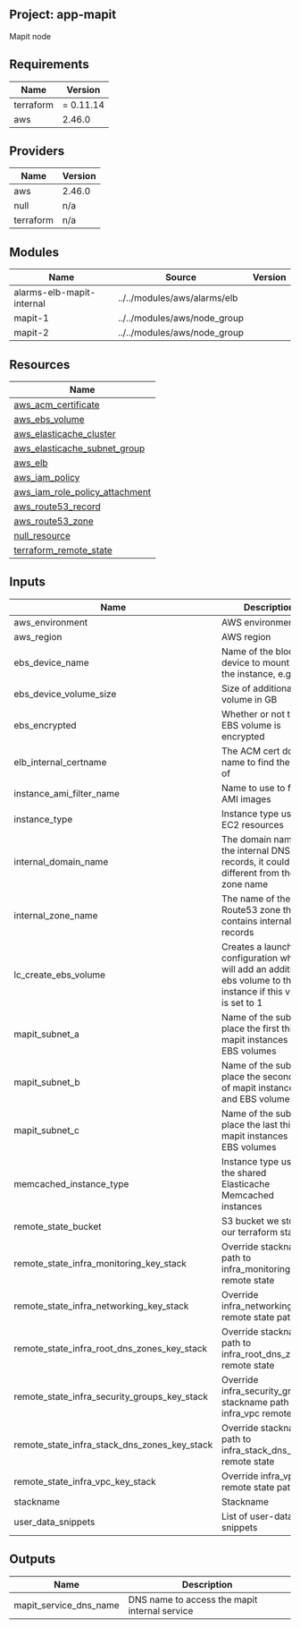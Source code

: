 ## Project: app-mapit

Mapit node

## Requirements

| Name | Version |
|------|---------|
| terraform | = 0.11.14 |
| aws | 2.46.0 |

## Providers

| Name | Version |
|------|---------|
| aws | 2.46.0 |
| null | n/a |
| terraform | n/a |

## Modules

| Name | Source | Version |
|------|--------|---------|
| alarms-elb-mapit-internal | ../../modules/aws/alarms/elb |  |
| mapit-1 | ../../modules/aws/node_group |  |
| mapit-2 | ../../modules/aws/node_group |  |

## Resources

| Name |
|------|
| [aws_acm_certificate](https://registry.terraform.io/providers/hashicorp/aws/2.46.0/docs/data-sources/acm_certificate) |
| [aws_ebs_volume](https://registry.terraform.io/providers/hashicorp/aws/2.46.0/docs/resources/ebs_volume) |
| [aws_elasticache_cluster](https://registry.terraform.io/providers/hashicorp/aws/2.46.0/docs/resources/elasticache_cluster) |
| [aws_elasticache_subnet_group](https://registry.terraform.io/providers/hashicorp/aws/2.46.0/docs/resources/elasticache_subnet_group) |
| [aws_elb](https://registry.terraform.io/providers/hashicorp/aws/2.46.0/docs/resources/elb) |
| [aws_iam_policy](https://registry.terraform.io/providers/hashicorp/aws/2.46.0/docs/resources/iam_policy) |
| [aws_iam_role_policy_attachment](https://registry.terraform.io/providers/hashicorp/aws/2.46.0/docs/resources/iam_role_policy_attachment) |
| [aws_route53_record](https://registry.terraform.io/providers/hashicorp/aws/2.46.0/docs/resources/route53_record) |
| [aws_route53_zone](https://registry.terraform.io/providers/hashicorp/aws/2.46.0/docs/data-sources/route53_zone) |
| [null_resource](https://registry.terraform.io/providers/hashicorp/null/latest/docs/resources/resource) |
| [terraform_remote_state](https://registry.terraform.io/providers/hashicorp/terraform/latest/docs/data-sources/remote_state) |

## Inputs

| Name | Description | Type | Default | Required |
|------|-------------|------|---------|:--------:|
| aws\_environment | AWS environment | `string` | n/a | yes |
| aws\_region | AWS region | `string` | `"eu-west-1"` | no |
| ebs\_device\_name | Name of the block device to mount on the instance, e.g. xvdf | `string` | n/a | yes |
| ebs\_device\_volume\_size | Size of additional ebs volume in GB | `string` | `"20"` | no |
| ebs\_encrypted | Whether or not the EBS volume is encrypted | `string` | n/a | yes |
| elb\_internal\_certname | The ACM cert domain name to find the ARN of | `string` | n/a | yes |
| instance\_ami\_filter\_name | Name to use to find AMI images | `string` | `""` | no |
| instance\_type | Instance type used for EC2 resources | `string` | `"t3.2xlarge"` | no |
| internal\_domain\_name | The domain name of the internal DNS records, it could be different from the zone name | `string` | n/a | yes |
| internal\_zone\_name | The name of the Route53 zone that contains internal records | `string` | n/a | yes |
| lc\_create\_ebs\_volume | Creates a launch configuration which will add an additional ebs volume to the instance if this value is set to 1 | `string` | n/a | yes |
| mapit\_subnet\_a | Name of the subnet to place the first third of mapit instances and EBS volumes | `string` | n/a | yes |
| mapit\_subnet\_b | Name of the subnet to place the second third of mapit instances and EBS volumes | `string` | n/a | yes |
| mapit\_subnet\_c | Name of the subnet to place the last third of mapit instances and EBS volumes | `string` | n/a | yes |
| memcached\_instance\_type | Instance type used for the shared Elasticache Memcached instances | `string` | `"cache.m6g.large"` | no |
| remote\_state\_bucket | S3 bucket we store our terraform state in | `string` | n/a | yes |
| remote\_state\_infra\_monitoring\_key\_stack | Override stackname path to infra\_monitoring remote state | `string` | `""` | no |
| remote\_state\_infra\_networking\_key\_stack | Override infra\_networking remote state path | `string` | `""` | no |
| remote\_state\_infra\_root\_dns\_zones\_key\_stack | Override stackname path to infra\_root\_dns\_zones remote state | `string` | `""` | no |
| remote\_state\_infra\_security\_groups\_key\_stack | Override infra\_security\_groups stackname path to infra\_vpc remote state | `string` | `""` | no |
| remote\_state\_infra\_stack\_dns\_zones\_key\_stack | Override stackname path to infra\_stack\_dns\_zones remote state | `string` | `""` | no |
| remote\_state\_infra\_vpc\_key\_stack | Override infra\_vpc remote state path | `string` | `""` | no |
| stackname | Stackname | `string` | n/a | yes |
| user\_data\_snippets | List of user-data snippets | `list` | n/a | yes |

## Outputs

| Name | Description |
|------|-------------|
| mapit\_service\_dns\_name | DNS name to access the mapit internal service |
